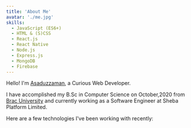 ```yaml
---
title: 'About Me'
avatar: './me.jpg'
skills:
  - JavaScript (ES6+)
  - HTML & (S)CSS
  - React.js
  - React Native
  - Node.js
  - Express.js
  - MongoDB
  - Firebase
---
```


Hello! I'm [Asaduzzaman](https://www.linkedin.com/in/asaduzzaman-sajeeb/), a Curious Web Developer.

I have accomplished my B.Sc in Computer Science  on October,2020 from [Brac University](https://www.bracu.ac.bd/) and currently working as a Software Engineer at Sheba Platform Limited.

Here are a few technologies I've been working with recently:
